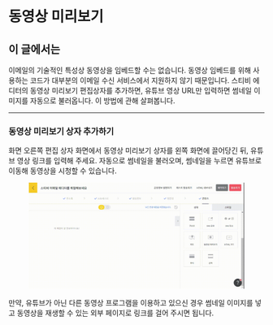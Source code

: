 # 동영상 미리보기

## 이 글에서는

이메일의 기술적인 특성상 동영상을 임베드할 수는 없습니다. 동영상 임베드를 위해 사용하는 코드가 대부분의 이메일 수신 서비스에서 지원하지 않기 때문입니다. 스티비 에디터의 동영상 미리보기 편집상자를 추가하면, 유튜브 영상 URL만 입력하면 썸네일 이미지를 자동으로 불러옵니다. 이 방법에 관해 살펴봅니다.

***

### 동영상 미리보기 상자 추가하기

화면 오른쪽 편집 상자 화면에서 동영상 미리보기 상자를 왼쪽 화면에 끌어당긴 뒤, 유튜브 영상 링크를 입력해 주세요. 자동으로 썸네일을 불러오며, 썸네일을 누르면 유튜브로 이동해 동영상을 시청할 수 있습니다.

<figure><img src="../../../.gitbook/assets/screencast-stibee.com-2024.04.22-14_27_15.gif" alt=""><figcaption></figcaption></figure>

&#x20;만약, 유튜브가 아닌 다른 동영상 프로그램을 이용하고 있으신 경우 썸네일 이미지를 넣고 동영상을 재생할 수 있는 외부 페이지로 링크를 걸어 주시면 됩니다.
